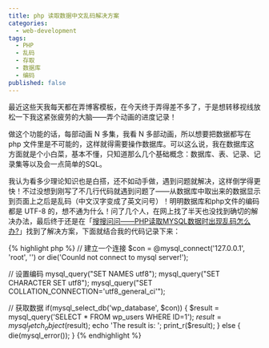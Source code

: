 ```yaml
---
title: php 读取数据中文乱码解决方案
categories:
  - web-development
tags:
  - PHP
  - 乱码
  - 存取
  - 数据库
  - 编码
published: false
---
```


最近这些天我每天都在弄博客模板，在今天终于弄得差不多了，于是想转移视线放松一下我这紧张疲劳的大脑——弄个动画的进度记录！

做这个功能的话，每部动画 N 多集，我看 N 多部动画，所以想要把数据都写在 php 文件里是不可能的，这样就得需要操作数据库。可以这么说，我在数据库这方面就是个小白菜，基本不懂，只知道那么几个基础概念：数据库、表、记录、记录集等以及会一点简单的SQL。

我认为看多少理论知识也是白搭，还不如动手做，遇到问题就解决，这样倒学得更快！不过没想到刚写了不几行代码就遇到问题了——从数据库中取出来的数据显示到页面上之后是乱码（中文汉字变成了英文问号）！明明数据库和php文件的编码都是 UTF-8 的，想不通为什么！问了几个人，在网上找了半天也没找到确切的解决办法，最后终于还是在「[搜搜问问——PHP读取MYSQL数据时出现乱码怎么办?](http://wenwen.soso.com/z/q104200853.htm)」找到了解决方案，下面就结合我的代码记录下来：

{% highlight php %}
  // 建立一个连接
  $con = @mysql_connect('127.0.0.1', 'root', '')
  or die('Counld not connect to mysql server!');

  // 设置编码
  mysql_query("SET NAMES utf8");
  mysql_query("SET CHARACTER SET utf8");
  mysql_query("SET COLLATION_CONNECTION='utf8_general_ci'");

  // 获取数据
  if(mysql_select_db('wp_database', $con)) {
    $result = mysql_query('SELECT * FROM wp_users WHERE ID=1');
    $result = mysql_fetch_object($result);
    echo 'The result is: ';
    print_r($result);
  }
  else {
    die(mysql_error());
  }
{% endhighlight %}
